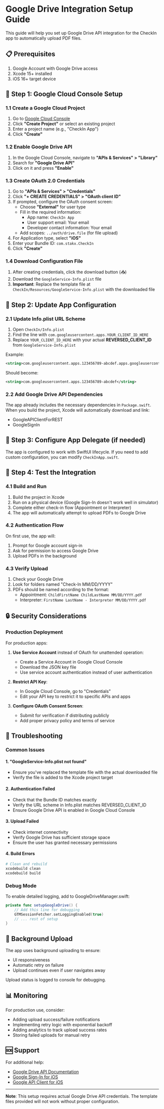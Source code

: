 # Google Drive Integration Setup Guide

This guide will help you set up Google Drive API integration for the CheckIn app to automatically upload PDF files.

## 📋 Prerequisites

1. Google Account with Google Drive access
2. Xcode 15+ installed
3. iOS 16+ target device

## 🔧 Step 1: Google Cloud Console Setup

### 1.1 Create a Google Cloud Project

1. Go to [Google Cloud Console](https://console.cloud.google.com/)
2. Click **"Create Project"** or select an existing project
3. Enter a project name (e.g., "CheckIn App")
4. Click **"Create"**

### 1.2 Enable Google Drive API

1. In the Google Cloud Console, navigate to **"APIs & Services" > "Library"**
2. Search for **"Google Drive API"**
3. Click on it and press **"Enable"**

### 1.3 Create OAuth 2.0 Credentials

1. Go to **"APIs & Services" > "Credentials"**
2. Click **"+ CREATE CREDENTIALS" > "OAuth client ID"**
3. If prompted, configure the OAuth consent screen:
   - Choose **"External"** for user type
   - Fill in the required information:
     - App name: `CheckIn App`
     - User support email: Your email
     - Developer contact information: Your email
   - Add scopes: `../auth/drive.file` (for file upload)
4. For Application type, select **"iOS"**
5. Enter your Bundle ID: `com.stakx.CheckIn`
6. Click **"Create"**

### 1.4 Download Configuration File

1. After creating credentials, click the download button (📥)
2. Download the `GoogleService-Info.plist` file
3. **Important**: Replace the template file at `CheckIn/Resources/GoogleService-Info.plist` with the downloaded file

## 🔧 Step 2: Update App Configuration

### 2.1 Update Info.plist URL Scheme

1. Open `CheckIn/Info.plist`
2. Find the line with `com.googleusercontent.apps.YOUR_CLIENT_ID_HERE`
3. Replace `YOUR_CLIENT_ID_HERE` with your actual **REVERSED_CLIENT_ID** from `GoogleService-Info.plist`

Example:
```xml
<string>com.googleusercontent.apps.123456789-abcdef.apps.googleusercontent.com</string>
```
Should become:
```xml
<string>com.googleusercontent.apps.123456789-abcdef</string>
```

### 2.2 Add Google Drive API Dependencies

The app already includes the necessary dependencies in `Package.swift`. When you build the project, Xcode will automatically download and link:

- GoogleAPIClientForREST
- GoogleSignIn

## 🔧 Step 3: Configure App Delegate (if needed)

The app is configured to work with SwiftUI lifecycle. If you need to add custom configuration, you can modify `CheckInApp.swift`.

## 📱 Step 4: Test the Integration

### 4.1 Build and Run

1. Build the project in Xcode
2. Run on a physical device (Google Sign-In doesn't work well in simulator)
3. Complete either check-in flow (Appointment or Interpreter)
4. The app will automatically attempt to upload PDFs to Google Drive

### 4.2 Authentication Flow

On first use, the app will:
1. Prompt for Google account sign-in
2. Ask for permission to access Google Drive
3. Upload PDFs in the background

### 4.3 Verify Upload

1. Check your Google Drive
2. Look for folders named "Check-In MM/DD/YYYY"
3. PDFs should be named according to the format:
   - Appointment: `ChildFirstName ChildLastName MM/DD/YYYY.pdf`
   - Interpreter: `FirstName LastName - Interpreter MM/DD/YYYY.pdf`

## 🔒 Security Considerations

### Production Deployment

For production apps:

1. **Use Service Account** instead of OAuth for unattended operation:
   - Create a Service Account in Google Cloud Console
   - Download the JSON key file
   - Use service account authentication instead of user authentication

2. **Restrict API Key**:
   - In Google Cloud Console, go to "Credentials"
   - Edit your API key to restrict it to specific APIs and apps

3. **Configure OAuth Consent Screen**:
   - Submit for verification if distributing publicly
   - Add proper privacy policy and terms of service

## 🚨 Troubleshooting

### Common Issues

#### 1. "GoogleService-Info.plist not found"
- Ensure you've replaced the template file with the actual downloaded file
- Verify the file is added to the Xcode project target

#### 2. Authentication Failed
- Check that the Bundle ID matches exactly
- Verify the URL scheme in Info.plist matches REVERSED_CLIENT_ID
- Ensure Google Drive API is enabled in Google Cloud Console

#### 3. Upload Failed
- Check internet connectivity
- Verify Google Drive has sufficient storage space
- Ensure the user has granted necessary permissions

#### 4. Build Errors
```bash
# Clean and rebuild
xcodebuild clean
xcodebuild build
```

### Debug Mode

To enable detailed logging, add to GoogleDriveManager.swift:
```swift
private func setupGoogleDrive() {
    // Add this line for debugging
    GTMSessionFetcher.setLoggingEnabled(true)
    // ... rest of setup
}
```

## 🔄 Background Upload

The app uses background uploading to ensure:
- UI responsiveness
- Automatic retry on failure
- Upload continues even if user navigates away

Upload status is logged to console for debugging.

## 📊 Monitoring

For production use, consider:
- Adding upload success/failure notifications
- Implementing retry logic with exponential backoff
- Adding analytics to track upload success rates
- Storing failed uploads for manual retry

## 🆘 Support

For additional help:
- [Google Drive API Documentation](https://developers.google.com/drive/api)
- [Google Sign-In for iOS](https://developers.google.com/identity/sign-in/ios)
- [Google API Client for iOS](https://github.com/google/google-api-objectivec-client-for-rest)

---

**Note**: This setup requires actual Google Drive API credentials. The template files provided will not work without proper configuration. 